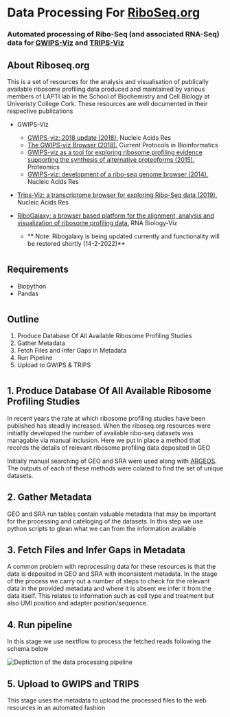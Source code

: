 # Data Processing For <a href="riboseq.org">RiboSeq.org<a>

### Automated processing of Ribo-Seq (and associated RNA-Seq) data for <a href="https://gwips.ucc.ie/">GWIPS-Viz<a> and <a href="https://trips.ucc.ie/">TRIPS-Viz<a>

## About Riboseq.org 
  
  This is a set of resources for the analysis and visualisation of publically available ribosome profiling data produced and maintained by various members of LAPTI lab in the School of Biochemistry and Cell Biology at Univeristy College Cork. These resources are well documented in their respective publications 
  
  - GWIPS-Viz
    - <a href="https://doi.org/10.1093/nar/gkx790">GWIPS-viz: 2018 update (2018).<a> Nucleic Acids Res
    - <a href="https://doi.org/10.1002/cpbi.50">The GWIPS-viz Browser (2018).<a> Current Protocols in Bioinformatics
    - <a href="http://dx.doi.org/10.1002/pmic.201400603 ">GWIPS-viz as a tool for exploring ribosome profiling evidence supporting the synthesis of alternative proteoforms (2015).<a> Proteomics
    - <a href="http://dx.doi.org/10.1093/nar/gkt1035"> GWIPS-viz: development of a ribo-seq genome browser (2014).<a> Nucleic Acids Res 
  
  - <a href="https://doi.org/10.1093/nar/gky842">Trips-Viz: a transcriptome browser for exploring Ribo-Seq data (2019).<a> Nucleic Acids Res
  
  - <a href="http://dx.doi.org/10.1080/15476286.2016.1141862">RiboGalaxy: a browser based platform for the alignment, analysis and visualization of ribosome profiling data.<a> RNA Biology-Viz
    - ** Note: Ribogalaxy is being updated currently and functionality will be restored shortly (14-2-2022)**
  #

## Requirements 
  
  - Biopython 
  - Pandas 
  
  
  #
  
  ## Outline 
  1. Produce Database Of All Available Ribosome Profiling Studies 
  2. Gather Metadata 
  3. Fetch Files and Infer Gaps in Metadata
  4. Run Pipeline 
  5. Upload to GWIPS & TRIPS
  
  # 
  
  ##  1. Produce Database Of All Available Ribosome Profiling Studies
  
  In recent years the rate at which ribosome profiling studies have been published has steadily increased. When the riboseq.org resources were initiatlly developed the number of available ribo-seq datasets was managable via manual inclusion. Here we put in place a method that records the details of relevant ribosome profiling data deposited in GEO 
  
  Initially manual searching of GEO and SRA were used along with <a href="10.3390/biology10101026">ARGEOS<a>. The outputs of each of these methods were colated to find the set of unique datasets.  
  
  
## 2. Gather Metadata
  
  GEO and SRA run tables contain valuable metadata that may be important for the processing and cateloging of the datasets. In this step we use python scripts to glean what we can from the information available 
  
## 3. Fetch Files and Infer Gaps in Metadata
  A common problem with reprocessing data for these resources is that the data is deposited in GEO and SRA with inconsistent metadata. In the stage of the process we carry out a number of steps to check for the relevant data in the provided metadata and where it is absent we infer it from the data itself. This relates to information such as cell type and treatment but also UMI position and adapter position/sequence. 
  
## 4. Run pipeline
  
  In this stage we use nextflow to process the fetched reads following the schema below
  
  ![Deptiction of the data processing pipeline](https://github.com/JackCurragh/riboseq_data_processing/blob/main/images/pipeline.drawio.png)
## 5. Upload to GWIPS and TRIPS
  
  This stage uses the metadata to upload the processed files to the web resources in an automated fashion
